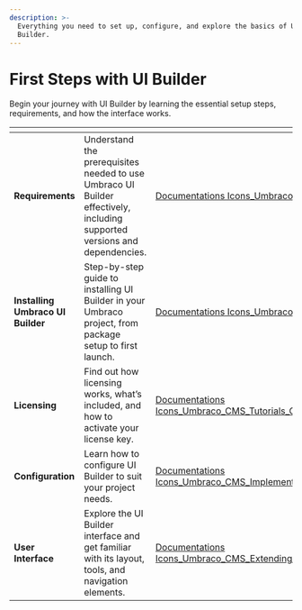```yaml
---
description: >-
  Everything you need to set up, configure, and explore the basics of UI
  Builder.
---
```


# First Steps with UI Builder

Begin your journey with UI Builder by learning the essential setup steps, requirements, and how the interface works.

<table data-view="cards"><thead><tr><th></th><th></th><th data-hidden data-card-cover data-type="files"></th><th data-hidden data-card-target data-type="content-ref"></th></tr></thead><tbody><tr><td><strong>Requirements</strong></td><td>Understand the prerequisites needed to use Umbraco UI Builder effectively, including supported versions and dependencies.</td><td><a href="../.gitbook/assets/Documentations Icons_Umbraco_Cloud_Setup.png">Documentations Icons_Umbraco_Cloud_Setup.png</a></td><td><a href="requirements.md">requirements.md</a></td></tr><tr><td><strong>Installing Umbraco UI Builder</strong></td><td>Step-by-step guide to installing UI Builder in your Umbraco project, from package setup to first launch.</td><td><a href="../.gitbook/assets/Documentations Icons_Umbraco_CMS_Install.png">Documentations Icons_Umbraco_CMS_Install.png</a></td><td><a href="installation.md">installation.md</a></td></tr><tr><td><strong>Licensing</strong></td><td>Find out how licensing works, what’s included, and how to activate your license key.</td><td><a href="../.gitbook/assets/Documentations Icons_Umbraco_CMS_Tutorials_Google_Authentification.png">Documentations Icons_Umbraco_CMS_Tutorials_Google_Authentification.png</a></td><td><a href="licensing-model.md">licensing-model.md</a></td></tr><tr><td><strong>Configuration</strong></td><td>Learn how to configure UI Builder to suit your project needs.</td><td><a href="../.gitbook/assets/Documentations Icons_Umbraco_CMS_Implementation_Data_Persistence.png">Documentations Icons_Umbraco_CMS_Implementation_Data_Persistence.png</a></td><td><a href="configuration.md">configuration.md</a></td></tr><tr><td><strong>User Interface</strong></td><td>Explore the UI Builder interface and get familiar with its layout, tools, and navigation elements.</td><td><a href="../.gitbook/assets/Documentations Icons_Umbraco_CMS_Extending_Dashboards.png">Documentations Icons_Umbraco_CMS_Extending_Dashboards.png</a></td><td><a href="user-interface.md">user-interface.md</a></td></tr></tbody></table>
